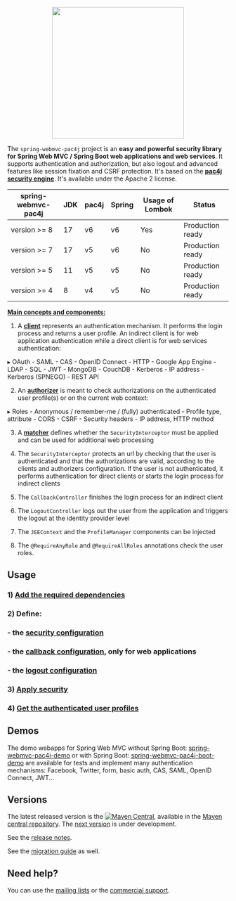 <p align="center">
  <img src="https://pac4j.github.io/pac4j/img/logo-spring-webmvc.png" width="300" />
</p>

The `spring-webmvc-pac4j` project is an **easy and powerful security library for Spring Web MVC / Spring Boot web applications and web services**. It supports authentication and authorization, but also logout and advanced features like session fixation and CSRF protection.
It's based on the **[pac4j security engine](https://github.com/pac4j/pac4j)**. It's available under the Apache 2 license.

| spring-webmvc-pac4j | JDK | pac4j | Spring | Usage of Lombok | Status           |
|---------------------|-----|-------|--------|-----------------|------------------|
| version >= 8        | 17  | v6    | v6     | Yes             | Production ready |
| version >= 7        | 17  | v5    | v6     | No              | Production ready |
| version >= 5        | 11  | v5    | v5     | No              | Production ready |
| version >= 4        | 8   | v4    | v5     | No              | Production ready |

[**Main concepts and components:**](https://www.pac4j.org/docs/main-concepts-and-components.html)

1) A [**client**](https://www.pac4j.org/docs/clients.html) represents an authentication mechanism. It performs the login process and returns a user profile. An indirect client is for web application authentication while a direct client is for web services authentication:

&#9656; OAuth - SAML - CAS - OpenID Connect - HTTP - Google App Engine - LDAP - SQL - JWT - MongoDB - CouchDB - Kerberos - IP address - Kerberos (SPNEGO) - REST API

2) An [**authorizer**](https://www.pac4j.org/docs/authorizers.html) is meant to check authorizations on the authenticated user profile(s) or on the current web context:

&#9656; Roles - Anonymous / remember-me / (fully) authenticated - Profile type, attribute -  CORS - CSRF - Security headers - IP address, HTTP method

3) A [**matcher**](https://www.pac4j.org/docs/matchers.html) defines whether the `SecurityInterceptor` must be applied and can be used for additional web processing

4) The `SecurityInterceptor` protects an url by checking that the user is authenticated and that the authorizations are valid, according to the clients and authorizers configuration. If the user is not authenticated, it performs authentication for direct clients or starts the login process for indirect clients

5) The `CallbackController` finishes the login process for an indirect client

6) The `LogoutController` logs out the user from the application and triggers the logout at the identity provider level

7) The `JEEContext` and the `ProfileManager` components can be injected

8) The `@RequireAnyRole` and `@RequireAllRoles` annotations check the user roles.


## Usage

### 1) [Add the required dependencies](https://github.com/pac4j/spring-webmvc-pac4j/wiki/Dependencies)

### 2) Define:

### - the [security configuration](https://github.com/pac4j/spring-webmvc-pac4j/wiki/Security-configuration)
### - the [callback configuration](https://github.com/pac4j/spring-webmvc-pac4j/wiki/Callback-configuration), only for web applications
### - the [logout configuration](https://github.com/pac4j/spring-webmvc-pac4j/wiki/Logout-configuration)

### 3) [Apply security](https://github.com/pac4j/spring-webmvc-pac4j/wiki/Apply-security)

### 4) [Get the authenticated user profiles](https://github.com/pac4j/spring-webmvc-pac4j/wiki/Get-the-authenticated-user-profiles)


## Demos

The demo webapps for Spring Web MVC without Spring Boot: [spring-webmvc-pac4j-demo](https://github.com/pac4j/spring-webmvc-pac4j-demo) or with Spring Boot: [spring-webmvc-pac4j-boot-demo](https://github.com/pac4j/spring-webmvc-pac4j-boot-demo) are available for tests and implement many authentication mechanisms: Facebook, Twitter, form, basic auth, CAS, SAML, OpenID Connect, JWT...


## Versions

The latest released version is the [![Maven Central](https://maven-badges.herokuapp.com/maven-central/org.pac4j/spring-webmvc-pac4j/badge.svg?style=flat)](https://maven-badges.herokuapp.com/maven-central/org.pac4j/spring-webmvc-pac4j), available in the [Maven central repository](https://repo.maven.apache.org/maven2).
The [next version](https://github.com/pac4j/spring-webmvc-pac4j/wiki/Next-version) is under development.

See the [release notes](https://github.com/pac4j/spring-webmvc-pac4j/wiki/Release-Notes).

See the [migration guide](https://github.com/pac4j/spring-webmvc-pac4j/wiki/Migration-guide) as well.


## Need help?

You can use the [mailing lists](https://www.pac4j.org/mailing-lists.html) or the [commercial support](https://www.pac4j.org/commercial-support.html).
